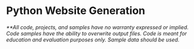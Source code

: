 # Python Website Generation








###### **All code, projects, and samples have no warranty expressed or implied. Code samples have the ability to overwrite output files. Code is meant for education and evaluation purposes only. Sample data should be used.
